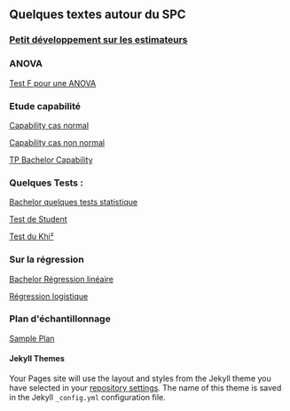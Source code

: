 ## Quelques textes autour du SPC
### [Petit développement sur les estimateurs](https://sjaubert.github.io/SPCR/Estimation.pdf?target=_blank)

### ANOVA
[Test F pour une ANOVA](https://sjaubert.github.io/SPCR/ANOVA.html?target=_blank)
### Etude capabilité
[Capability cas normal ](https://sjaubert.github.io/SPCR/capability.html?target=_blank)

[Capability cas non normal ](https://sjaubert.github.io/SPCR/Capability_non_normal_data.html?target=_blank)

[TP Bachelor Capability ](https://sjaubert.github.io/SPCR/TP_Bachelor_Capability.html?target=_blank)

### Quelques Tests :

<a href="https://sjaubert.github.io/SPCR/Bachelor-Test-Statistique-avec-R.html" target="_blank">Bachelor quelques tests statistique</a>

[Test de Student](https://sjaubert.github.io/SPCR/test_student.html?target=_blank)


<a href="https://sjaubert.github.io/SPCR/Test_du_Khi2.html" target="_blank">Test du Khi²</a>

### Sur la régression

<a href="https://sjaubert.github.io/SPCR/Bach_reg_mulitple.html" target="_blank">Bachelor Régression linéaire</a>

<a href="https://sjaubert.github.io/regression/Logistic_Regression.html" target="_blank">Régression logistique</a>

### Plan d'échantillonnage
<a href="https://sjaubert.github.io/SPCR/sample_plan.html" target="_blank">Sample Plan</a>

#### Jekyll Themes

Your Pages site will use the layout and styles from the Jekyll theme you have selected in your [repository settings](https://github.com/sjaubert/SPCR/settings). The name of this theme is saved in the Jekyll `_config.yml` configuration file.



